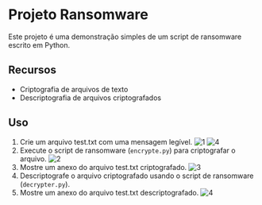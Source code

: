 # Projeto Ransomware

Este projeto é uma demonstração simples de um script de ransomware escrito em Python.

## Recursos

- Criptografia de arquivos de texto
- Descriptografia de arquivos criptografados

## Uso

1. Crie um arquivo test.txt com uma mensagem legível.
![1](https://github.com/dinatolucas/cibersecurity-dio-ransomware/assets/83898401/4da695d7-17f4-4600-ba00-9628efb8ee3e)
![4](https://github.com/dinatolucas/cibersecurity-dio-ransomware/assets/83898401/bd8928ee-8349-4654-bb03-df151c1a7b4a)
3. Execute o script de ransomware (`encrypte.py`) para criptografar o arquivo.
![2](https://github.com/dinatolucas/cibersecurity-dio-ransomware/assets/83898401/6a9e2535-c1bd-4c41-85e1-3533a1ae866a)
5. Mostre um anexo do arquivo test.txt criptografado.
![3](https://github.com/dinatolucas/cibersecurity-dio-ransomware/assets/83898401/13b6e01f-3577-4239-a5a3-29829f8ee5ba)
7. Descriptografe o arquivo criptografado usando o script de ransomware (`decrypter.py`).
8. Mostre um anexo do arquivo test.txt descriptografado.
![4](https://github.com/dinatolucas/cibersecurity-dio-ransomware/assets/83898401/d43ae320-9681-490c-93bf-693ddb994a7c)
